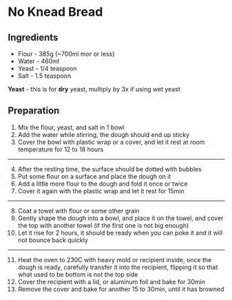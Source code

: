 # No Knead Bread

## Ingredients  

- Flour - 385g (~700ml mor or less) 
- Water - 460ml
- Yeast - 1/4 teaspoon  
- Salt - 1.5 teaspoon  


**Yeast** - this is for **dry** yeast, multiply by 3x if using wet yeast

## Preparation  

1. Mix the flour, yeast, and salt in 1 bowl
2. Add the water while stirring, the dough should end up sticky
3. Cover the bowl with plastic wrap or a cover, and let it rest at room temperature for 12 to 18 hours
  
---

4. After the resting time, the surface should be dotted with bubbles
5. Put some flour on a surface and place the dough on it
6. Add a little more flour to the dough and fold it once or twice
7. Cover it again with the plastic wrap and let it rest for 15min

---

8. Coat a towel with flour or some other grain
9. Gently shape the dough into a bowl, and place it on the towel, and cover the top with another towel (if the first one is not big enough)
10. Let it rise for 2 hours, it should be ready when you can poke it and it will not bounce back quickly

---

11. Heat the oven to 230C with heavy mold or recipient inside, once the dough is ready, carefully transfer it into the recipient, flipping it so that what used to be bottom is not the top side
12. Cover the recipient with a lid, or aluminum foil and bake for 30min
13. Remove the cover and bake for another 15 to 30min, until it has browned

